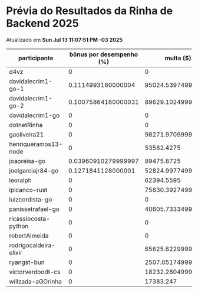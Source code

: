# Prévia do Resultados da Rinha de Backend 2025
Atualizado em **Sun Jul 13 11:07:51 PM -03 2025**


| participante | bônus por desempenho (%) | multa ($) | lucro |
| -- | -- | -- | -- |
|	d4vz	|	0	|	0	|	284898.35	|
|	davidalecrim1-go-1	|	0.1114993160000004	|	95024.5397499864	|	206746.06292237	|
|	davidalecrim1-go-2	|	0.10075864160000031	|	89629.10249998799	|	192256.63783062337	|
|	davidalecrim1-go	|	0	|	0	|	0	|
|	dotnetRinha	|	0	|	0	|	0	|
|	gaoliveira21	|	0	|	98271.97099999999	|	182505.089	|
|	henriqueramos13-node	|	0	|	53582.4275	|	99510.2225	|
|	joaoreisa-go	|	0.03960910279999997	|	89475.8725	|	176295.360448492	|
|	joelgarciajr84-go	|	0.1271841128000001	|	52824.997749999995	|	117299.28288570217	|
|	leoralph	|	0	|	62394.5595	|	115875.61050000001	|
|	lpicanco-rust	|	0	|	75830.39274999186	|	140827.87224998488	|
|	luizcordista-go	|	0	|	0	|	276755.26999999996	|
|	panissetrafael-go	|	0	|	40605.733349999995	|	75410.64765	|
|	ricassiocosta-python	|	0	|	0	|	0	|
|	robertAlmeida	|	0	|	0	|	0	|
|	rodrigocaldeira-elixir	|	0	|	65625.62299999999	|	121876.157	|
|	ryangst-bun	|	0	|	2507.0517499999996	|	4655.95325	|
|	victorverdoodt-cs	|	0	|	18232.280499999997	|	33859.9495	|
|	willzada-aGOrinha	|	0	|	17383.247	|	32283.173	|
